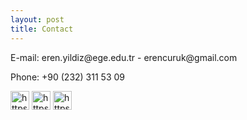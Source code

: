 ```yaml
---
layout: post
title: Contact
---
```

  <p>E-mail: eren.yildiz@ege.edu.tr - erencuruk@gmail.com</p>

<p>Phone: +90 (232) 311 53 09</p>
</a>
<a href="https://scholar.google.com/citations?hl=en&authuser=1&user=b_KYI84AAAAJ">
<img src="{{ site.baseurl }}/assets/images/Gscholar.png" alt="https://scholar.google.com/citations?hl=en&authuser=1&user=b_KYI84AAAAJ" width="30"/></a>
<a href="https://www.linkedin.com/in/eren-y%C4%B1ld%C4%B1z-3376b5101/">
<img src="{{ site.baseurl }}/assets/images/linkedin.png" alt="https://www.linkedin.com/in/erenyildiz33/" width="30"/></a>
<a href="https://github.com/erenyildiz33/">
<img src="{{ site.baseurl }}/assets/images/git.png" alt="https://github.com/erenyildiz33/" width="30"/></a>
